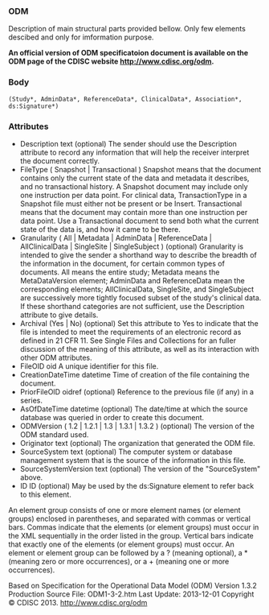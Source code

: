### ODM

Description of main structural parts provided bellow. Only few elements descibed and only for imformation purpose.

**An official version of ODM specificatoion document is available on the ODM page of the CDISC website http://www.cdisc.org/odm.**


### Body

	(Study*, AdminData*, ReferenceData*, ClinicalData*, Association*, ds:Signature*)

### Attributes

* Description 	text 	(optional) 	The sender should use the Description attribute to record any information that will help the receiver interpret the document correctly.
* FileType 	( Snapshot | Transactional ) 		Snapshot means that the document contains only the current state of the data and metadata it describes, and no transactional history. A Snapshot document may include only one instruction per data point. For clinical data, TransactionType in a Snapshot file must either not be present or be Insert. Transactional means that the document may contain more than one instruction per data point. Use a Transactional document to send both what the current state of the data is, and how it came to be there.
* Granularity 	( All | Metadata | AdminData | ReferenceData | AllClinicalData | SingleSite | SingleSubject ) 	(optional) 	Granularity is intended to give the sender a shorthand way to describe the breadth of the information in the document, for certain common types of documents. All means the entire study; Metadata means the MetaDataVersion element; AdminData and ReferenceData mean the corresponding elements; AllClinicalData, SingleSite, and SingleSubject are successively more tightly focused subset of the study's clinical data. If these shorthand categories are not sufficient, use the Description attribute to give details.
* Archival 	(Yes | No) 	(optional) 	Set this attribute to Yes to indicate that the file is intended to meet the requirements of an electronic record as defined in 21 CFR 11. See Single Files and Collections for an fuller discussion of the meaning of this attribute, as well as its interaction with other ODM attributes.
* FileOID 	oid 		A unique identifier for this file.
* CreationDateTime 	datetime 		Time of creation of the file containing the document.
* PriorFileOID 	oidref 	(optional)	Reference to the previous file (if any) in a series.
* AsOfDateTime 	datetime 	(optional)	The date/time at which the source database was queried in order to create this document.
* ODMVersion 	( 1.2 | 1.2.1 | 1.3 | 1.3.1 | 1.3.2 ) 	(optional)	The version of the ODM standard used.
* Originator 	text 	(optional)	The organization that generated the ODM file.
* SourceSystem 	text 	(optional) 	The computer system or database management system that is the source of the information in this file.
* SourceSystemVersion 	text 	(optional)	The version of the "SourceSystem" above.
* ID 	ID 	(optional) 	May be used by the ds:Signature element to refer back to this element. 


An element group consists of one or more element names (or element groups) enclosed in parentheses, and separated with commas or vertical bars. Commas indicate that the elements (or element groups) must occur in the XML sequentially in the order listed in the group. Vertical bars indicate that exactly one of the elements (or element groups) must occur. An element or element group can be followed by a ? (meaning optional), a * (meaning zero or more occurrences), or a + (meaning one or more occurrences).

Based on 
Specification for the Operational Data Model (ODM)
Version 1.3.2 Production
Source File: ODM1-3-2.htm
Last Update: 2013-12-01  Copyright © CDISC 2013.
http://www.cdisc.org/odm